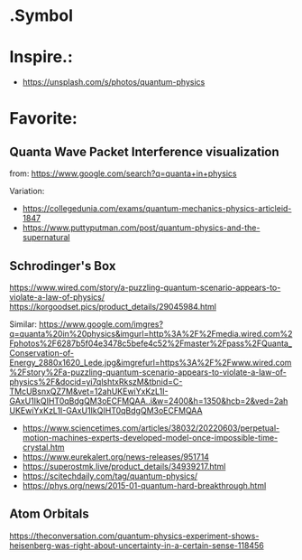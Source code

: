 # .Symbol
# Inspire.:
- https://unsplash.com/s/photos/quantum-physics

# Favorite:
## Quanta Wave Packet Interference visualization
from: https://www.google.com/search?q=quanta+in+physics

Variation:
- https://collegedunia.com/exams/quantum-mechanics-physics-articleid-1847
- https://www.puttyputman.com/post/quantum-physics-and-the-supernatural

## Schrodinger's Box
https://www.wired.com/story/a-puzzling-quantum-scenario-appears-to-violate-a-law-of-physics/
https://korgoodset.pics/product_details/29045984.html

Similar:
https://www.google.com/imgres?q=quanta%20in%20physics&imgurl=http%3A%2F%2Fmedia.wired.com%2Fphotos%2F6287b5f04e3478c5befe4c52%2Fmaster%2Fpass%2FQuanta_Conservation-of-Energy_2880x1620_Lede.jpg&imgrefurl=https%3A%2F%2Fwww.wired.com%2Fstory%2Fa-puzzling-quantum-scenario-appears-to-violate-a-law-of-physics%2F&docid=yi7qlshtxRkszM&tbnid=C-TMcUBsnxQZ7M&vet=12ahUKEwiYxKzL1I-GAxU1IkQIHT0qBdgQM3oECFMQAA..i&w=2400&h=1350&hcb=2&ved=2ahUKEwiYxKzL1I-GAxU1IkQIHT0qBdgQM3oECFMQAA

- https://www.sciencetimes.com/articles/38032/20220603/perpetual-motion-machines-experts-developed-model-once-impossible-time-crystal.htm
- https://www.eurekalert.org/news-releases/951714
- https://superostmk.live/product_details/34939217.html
- https://scitechdaily.com/tag/quantum-physics/
- https://phys.org/news/2015-01-quantum-hard-breakthrough.html

## Atom Orbitals
https://theconversation.com/quantum-physics-experiment-shows-heisenberg-was-right-about-uncertainty-in-a-certain-sense-118456
